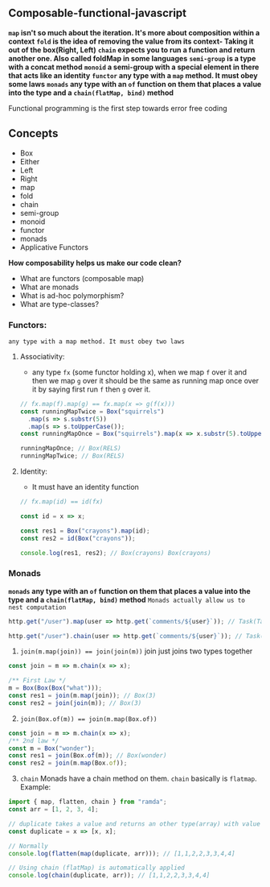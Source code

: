 ## Composable-functional-javascript

**`map` isn't so much about the iteration. It's more about composition within a context**
**`fold` is the idea of removing the value from its context- Taking it out of the box(Right, Left)**
**`chain` expects you to run a function and return another one. Also called foldMap in some languages**
**`semi-group` is a type with a concat method**
**`monoid` a semi-group with a special element in there that acts like an identity**
**`functor` any type with a `map` method. It must obey some laws**
**`monads` any type with an `of` function on them that places a value into the type and a `chain(flatMap, bind)` method**

Functional programming is the first step towards error free coding

## Concepts

- Box
- Either
- Left
- Right
- map
- fold
- chain
- semi-group
- monoid
- functor
- monads
- Applicative Functors

**How composability helps us make our code clean?**

- What are functors (composable map)
- What are monads
- What is ad-hoc polymorphism?
- What are type-classes?

### Functors:

`any type with a map method. It must obey two laws`

1. Associativity:

   - any type `fx` (some functor holding x), when we map `f` over it and then we map `g` over it should be the same as running map once over it by saying first run `f` then `g` over it.

   ```javascript
   // fx.map(f).map(g) == fx.map(x => g(f(x)))
   const runningMapTwice = Box("squirrels")
     .map(s => s.substr(5))
     .map(s => s.toUpperCase());
   const runningMapOnce = Box("squirrels").map(x => x.substr(5).toUpperCase());

   runningMapOnce; // Box(RELS)
   runningMapTwice; // Box(RELS)
   ```

2. Identity:

   - It must have an identity function

   ```javascript
   // fx.map(id) == id(fx)

   const id = x => x;

   const res1 = Box("crayons").map(id);
   const res2 = id(Box("crayons"));

   console.log(res1, res2); // Box(crayons) Box(crayons)
   ```

### Monads

**`monads` any type with an `of` function on them that places a value into the type and a `chain(flatMap, bind)` method**
`Monads actually allow us to nest computation`

```javascript
http.get("/user").map(user => http.get(`comments/${user}`)); // Task(Task([Comment]))

http.get("/user").chain(user => http.get(`comments/${user}`)); // Task([Comment])
```

1. `join(m.map(join)) == join(join(m))`
   join just joins two types together

```javascript
const join = m => m.chain(x => x);

/** First Law */
m = Box(Box(Box("what")));
const res1 = join(m.map(join)); // Box(3)
const res2 = join(join(m)); // Box(3)
```

2. `join(Box.of(m)) == join(m.map(Box.of))`

```javascript
const join = m => m.chain(x => x);
/** 2nd law */
const m = Box("wonder");
const res1 = join(Box.of(m)); // Box(wonder)
const res2 = join(m.map(Box.of));
```

3. `chain`
   Monads have a chain method on them. `chain` basically is `flatmap`.
   Example:

```javascript
import { map, flatten, chain } from "ramda";
const arr = [1, 2, 3, 4];

// duplicate takes a value and returns an other type(array) with value in it
const duplicate = x => [x, x];

// Normally
console.log(flatten(map(duplicate, arr))); // [1,1,2,2,3,3,4,4]

// Using chain (flatMap) is automatically applied
console.log(chain(duplicate, arr)); // [1,1,2,2,3,3,4,4]
```













